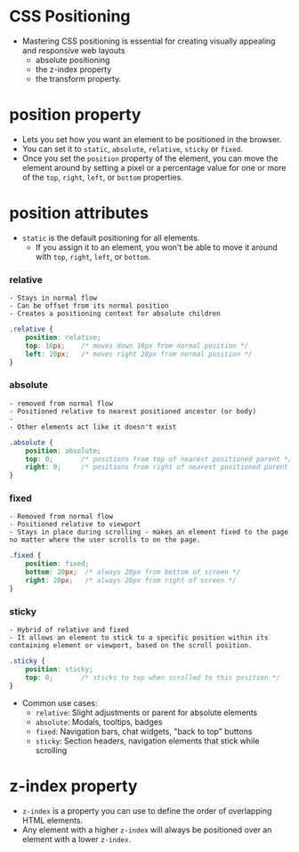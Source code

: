 # CSS Positioning
- Mastering CSS positioning is essential for creating visually appealing and responsive web layouts
	- absolute positioning
	- the z-index property
	- the transform property.

# position property
- Lets you set how you want an element to be positioned in the browser. 
- You can set it to `static`, `absolute`, `relative`, `sticky` or `fixed`.
- Once you set the `position` property of the element, you can move the element around by setting a pixel or a percentage value for one or more of the `top`, `right`, `left`, or `bottom` properties.

# position attributes
- `static` is the default positioning for all elements. 
	- If you assign it to an element, you won't be able to move it around with `top`, `right`, `left`, or `bottom`.

### relative
	- Stays in normal flow
	- Can be offset from its normal position
	- Creates a positioning context for absolute children
```css
.relative {
    position: relative;
    top: 10px;    /* moves down 10px from normal position */
    left: 20px;   /* moves right 20px from normal position */
}
```

### absolute
	- removed from normal flow
	- Positioned relative to nearest positioned ancestor (or body)
	- 
	- Other elements act like it doesn't exist
```css
.absolute {
    position: absolute;
    top: 0;       /* positions from top of nearest positioned parent */
    right: 0;     /* positions from right of nearest positioned parent */
}
```

### fixed
	- Removed from normal flow
	- Positioned relative to viewport
	- Stays in place during scrolling - makes an element fixed to the page no matter where the user scrolls to on the page.
```css
.fixed {
    position: fixed;
    bottom: 20px;  /* always 20px from bottom of screen */
    right: 20px;   /* always 20px from right of screen */
}
```

### sticky
	- Hybrid of relative and fixed
	- It allows an element to stick to a specific position within its containing element or viewport, based on the scroll position.
```css
.sticky {
    position: sticky;
    top: 0;       /* sticks to top when scrolled to this position */
}
```

- Common use cases:
	- `relative`: Slight adjustments or parent for absolute elements
	- `absolute`: Modals, tooltips, badges
	- `fixed`: Navigation bars, chat widgets, "back to top" buttons
	- `sticky`: Section headers, navigation elements that stick while scrolling


# z-index property
- `z-index` is a property you can use to define the order of overlapping HTML elements.
- Any element with a higher `z-index` will always be positioned over an element with a lower `z-index`.